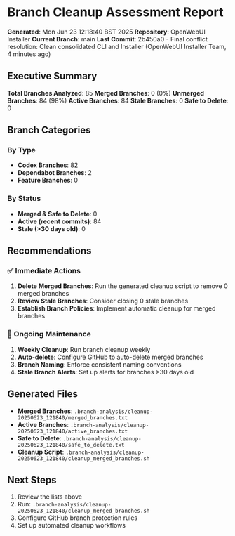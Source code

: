 # Branch Cleanup Assessment Report

**Generated**: Mon Jun 23 12:18:40 BST 2025
**Repository**: OpenWebUI Installer
**Current Branch**: main
**Last Commit**: 2b450a0 - Final conflict resolution: Clean consolidated CLI and Installer (OpenWebUI Installer Team, 4 minutes ago)

## Executive Summary

**Total Branches Analyzed**:       85
**Merged Branches**: 0 (0%)
**Unmerged Branches**: 84 (98%)
**Active Branches**: 84
**Stale Branches**: 0
**Safe to Delete**: 0

## Branch Categories

### By Type
- **Codex Branches**: 82
- **Dependabot Branches**: 2
- **Feature Branches**: 0

### By Status
- **Merged & Safe to Delete**: 0
- **Active (recent commits)**: 84
- **Stale (>30 days old)**: 0

## Recommendations

### ✅ Immediate Actions
1. **Delete Merged Branches**: Run the generated cleanup script to remove 0 merged branches
2. **Review Stale Branches**: Consider closing 0 stale branches
3. **Establish Branch Policies**: Implement automatic cleanup for merged branches

### 🔄 Ongoing Maintenance
1. **Weekly Cleanup**: Run branch cleanup weekly
2. **Auto-delete**: Configure GitHub to auto-delete merged branches
3. **Branch Naming**: Enforce consistent naming conventions
4. **Stale Branch Alerts**: Set up alerts for branches >30 days old

## Generated Files

- **Merged Branches**: `.branch-analysis/cleanup-20250623_121840/merged_branches.txt`
- **Active Branches**: `.branch-analysis/cleanup-20250623_121840/active_branches.txt`
- **Safe to Delete**: `.branch-analysis/cleanup-20250623_121840/safe_to_delete.txt`
- **Cleanup Script**: `.branch-analysis/cleanup-20250623_121840/cleanup_merged_branches.sh`

## Next Steps

1. Review the lists above
2. Run: `.branch-analysis/cleanup-20250623_121840/cleanup_merged_branches.sh`
3. Configure GitHub branch protection rules
4. Set up automated cleanup workflows

